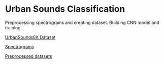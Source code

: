 # Urban Sounds Classification

Preprocessing spectrograms and creating dataset.
Building CNN model and training.

<a href="https://urbansounddataset.weebly.com/urbansound8k.html"> UrbanSounds8K Dataset </a>

<a href="https://drive.google.com/drive/folders/1xey3vAVNDjWxnSfhuUsf_5dGANZWmCog"> Spectrograms </a>

<a href="https://drive.google.com/drive/folders/1-RbUq5hGzJ6Sv4d5BAiKtV3NS-jIi7rA"> Preprocessed datasets </a>
